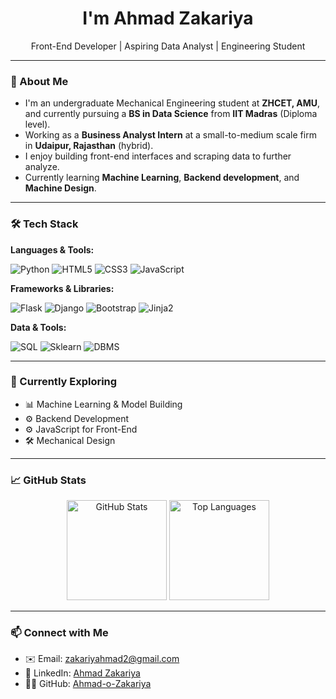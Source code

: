 <h1 align="center">I'm Ahmad Zakariya</h1>
<p align="center">
  Front-End Developer | Aspiring Data Analyst | Engineering Student  
</p>

---

### 💼 About Me

- I'm an undergraduate Mechanical Engineering student at **ZHCET, AMU**, and currently pursuing a **BS in Data Science** from **IIT Madras** (Diploma level).
- Working as a **Business Analyst Intern** at a small-to-medium scale firm in **Udaipur, Rajasthan** (hybrid).
- I enjoy building front-end interfaces and scraping data to further analyze.
- Currently learning **Machine Learning**, **Backend development**, and **Machine Design**.

---

### 🛠️ Tech Stack

**Languages & Tools:**
  
![Python](https://img.shields.io/badge/Python-3670A0?style=for-the-badge&logo=python&logoColor=white)
![HTML5](https://img.shields.io/badge/HTML5-E34F26?style=for-the-badge&logo=html5&logoColor=white)
![CSS3](https://img.shields.io/badge/CSS3-1572B6?style=for-the-badge&logo=css3&logoColor=white)
![JavaScript](https://img.shields.io/badge/JavaScript-323330?style=for-the-badge&logo=javascript&logoColor=F7DF1E)

**Frameworks & Libraries:**

![Flask](https://img.shields.io/badge/Flask-000000?style=for-the-badge&logo=flask&logoColor=white)
![Django](https://img.shields.io/badge/Django-092E20?style=for-the-badge&logo=django&logoColor=white)
![Bootstrap](https://img.shields.io/badge/Bootstrap-563d7c?style=for-the-badge&logo=bootstrap&logoColor=white)
![Jinja2](https://img.shields.io/badge/Jinja2-B41717?style=for-the-badge&logo=jinja&logoColor=white)

**Data & Tools:**

![SQL](https://img.shields.io/badge/SQL-336791?style=for-the-badge&logo=mysql&logoColor=white)
![Sklearn](https://img.shields.io/badge/Sklearn-F7931E?style=for-the-badge&logo=scikit-learn&logoColor=white)
![DBMS](https://img.shields.io/badge/DBMS-003B57?style=for-the-badge)

---

### 🚀 Currently Exploring

- 📊 Machine Learning & Model Building
- ⚙️ Backend Development 
- ⚙️ JavaScript for Front-End 
- 🛠️ Mechanical Design 

---

### 📈 GitHub Stats

<p align="center">
  <img src="https://github-readme-stats.vercel.app/api?username=Ahmad-o-Zakariya&show_icons=true&theme=radical" alt="GitHub Stats" height="160"/>
  <img src="https://github-readme-stats.vercel.app/api/top-langs/?username=Ahmad-o-Zakariya&layout=compact&theme=radical" alt="Top Languages" height="160"/>
</p>

---

### 📫 Connect with Me

- ✉️ Email: [zakariyahmad2@gmail.com](mailto:ahmadzakariya.jk@gmail.com)
- 💼 LinkedIn: [Ahmad Zakariya](https://www.linkedin.com/in/ahmad-zakariya-482567323)
- 🧑‍💻 GitHub: [Ahmad-o-Zakariya](https://github.com/Ahmad-o-Zakariya)





